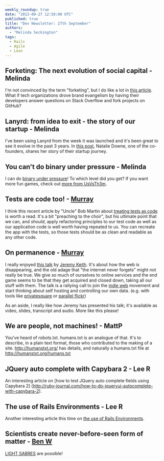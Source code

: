```yaml
---
weekly_roundup: true
date: "2013-09-27 12:50:00 UTC"
published: true
title: "Dev Newsletter: 27th September"
authors:
  - "Melinda Seckington"
tags:
  - Rails
  - Agile
  - Lean
---
```


## Forketing: The next evolution of social capital - Melinda
I'm not convinced by the term "forketing", but I do like a lot in [this article](https://medium.com/on-startups/1feed0155749). What if tech organizations drove brand evangelism by having their developers answer questions on Stack Overflow and fork projects on GitHub?

## Lanyrd: from idea to exit - the story of our startup - Melinda
I've been using Lanyrd from the week it was launched and it's been great to see it evolve in the past 3 years. In [this post](http://blog.natbat.net/post/61658401806/lanyrd-from-idea-to-exit-the-story-of-our-startup), Natalie Downe, one of the co-founders, shares her story of their startup journey.

## You can't do binary under pressure - Melinda
I can do [binary under pressure](http://toys.usvsth3m.com/binary/)! To which level did you get? If you want more fun games, check out [more from UsVsTh3m](http://usvsth3m.com/post/57145265331/do-you-need-entertainment-then-heres-all-the-usvsth3m).

## Tests are code too! - [Murray](/team#murray-steele)

I think this recent article by "Uncle" Bob Martin about [treating tests as code](http://blog.8thlight.com/uncle-bob/2013/09/23/Test-first.html) is worth a read.  It's a bit "preaching to the choir", but his ultimate point that we can, and *should*, apply refactoring principles to our test code as well as our application code is well worth having repeated to us.  You can recreate the app with the tests, so those tests should be as clean and readable as any other code.

## On permanence - [Murray](/team#murray-steele)

I really enjoyed [this talk](http://adactio.com/articles/6510/) by [Jeremy Keith](http://adactio.com/).  It's about how the web is disappearing, and the old adage that "the internet never forgets" might not really be true.  We give so much of ourselves to online services and the end game seems to be that they get acquired and closed down, taking all our stuff with them.  The talk is a rallying call to join the [indie web](http://indiewebcamp.com/) movement and start thinking about self hosting and controlling our own data. (e.g. with tools like [privatesquare](http://straup.github.io/privatesquare/) or [parallel flickr](http://straup.github.io/parallel-flickr/))

As an aside, I really like how Jeremy has presented his talk; it's available as video, slides, transcript and audio. More like this please!

## We are people, not machines! - MattP
You've heard of robots.txt.  humans.txt is an analogue of that. It's to describe, in a plain text format, those who contributed to the making of a site.
http://humanstxt.org/ has details, and naturally a humans.txt file at http://humanstxt.org/humans.txt

## JQuery auto complete with Capybara 2 - Lee R
An interesting article on [how to test JQuery auto complete fields using Capybara 2] (http://ruby-journal.com/how-to-do-jqueryui-autocomplete-with-capybara-2).

## The use of Rails Environments - Lee R
Another interesting article this time on [the use of Rails Environments](http://teotti.com/work/ruby/2013/04/30/use-of-rails-environments.html).

## Scientists create never-before-seen form of matter - [Ben W](/team#ben-wong)
[LIGHT SABRES](http://phys.org/news/2013-09-scientists-never-before-seen.html) are possible!


